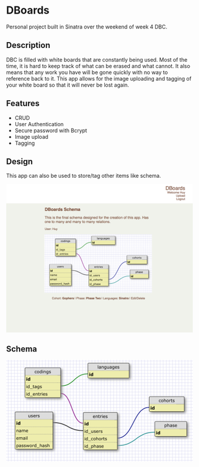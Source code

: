 # DBoards

Personal project built in Sinatra over the weekend of week 4 DBC.

## Description

DBC is filled with white boards that are constantly being used.  Most of the time, it is hard to keep track of what can be erased and what cannot.  It also means that any work you have will be gone quickly with no way to reference back to it.  This app allows for the image uploading and tagging of your white board so that it will never be lost again.

## Features

* CRUD
* User Authentication
* Secure password with Bcrypt
* Image upload
* Tagging

## Design

This app can also be used to store/tag other items like schema.

![design](public/design.png)

## Schema

![schema](public/schema.png)